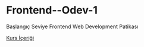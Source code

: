 # Frontend--Odev-1
Başlangıç Seviye Frontend Web Development Patikası

[Kurs İçeriği](https://academy.patika.dev/tr/paths/baslangic-seviye-frontend-web-development-patikasi)
